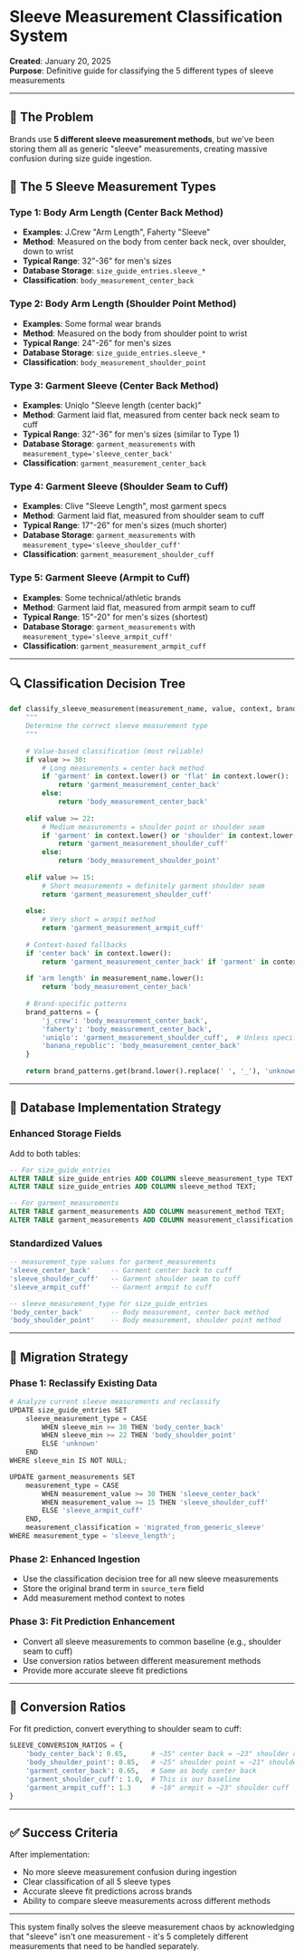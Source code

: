 # Sleeve Measurement Classification System

**Created**: January 20, 2025  
**Purpose**: Definitive guide for classifying the 5 different types of sleeve measurements  

---

## 🎯 **The Problem**

Brands use **5 different sleeve measurement methods**, but we've been storing them all as generic "sleeve" measurements, creating massive confusion during size guide ingestion.

## 📏 **The 5 Sleeve Measurement Types**

### **Type 1: Body Arm Length (Center Back Method)**
- **Examples**: J.Crew "Arm Length", Faherty "Sleeve"
- **Method**: Measured on the body from center back neck, over shoulder, down to wrist
- **Typical Range**: 32"-36" for men's sizes
- **Database Storage**: `size_guide_entries.sleeve_*` 
- **Classification**: `body_measurement_center_back`

### **Type 2: Body Arm Length (Shoulder Point Method)**  
- **Examples**: Some formal wear brands
- **Method**: Measured on the body from shoulder point to wrist
- **Typical Range**: 24"-26" for men's sizes
- **Database Storage**: `size_guide_entries.sleeve_*`
- **Classification**: `body_measurement_shoulder_point`

### **Type 3: Garment Sleeve (Center Back Method)**
- **Examples**: Uniqlo "Sleeve length (center back)"
- **Method**: Garment laid flat, measured from center back neck seam to cuff
- **Typical Range**: 32"-36" for men's sizes (similar to Type 1)
- **Database Storage**: `garment_measurements` with `measurement_type='sleeve_center_back'`
- **Classification**: `garment_measurement_center_back`

### **Type 4: Garment Sleeve (Shoulder Seam to Cuff)**
- **Examples**: Clive "Sleeve Length", most garment specs
- **Method**: Garment laid flat, measured from shoulder seam to cuff
- **Typical Range**: 17"-26" for men's sizes (much shorter)
- **Database Storage**: `garment_measurements` with `measurement_type='sleeve_shoulder_cuff'`
- **Classification**: `garment_measurement_shoulder_cuff`

### **Type 5: Garment Sleeve (Armpit to Cuff)**
- **Examples**: Some technical/athletic brands
- **Method**: Garment laid flat, measured from armpit seam to cuff
- **Typical Range**: 15"-20" for men's sizes (shortest)
- **Database Storage**: `garment_measurements` with `measurement_type='sleeve_armpit_cuff'`
- **Classification**: `garment_measurement_armpit_cuff`

---

## 🔍 **Classification Decision Tree**

```python
def classify_sleeve_measurement(measurement_name, value, context, brand):
    """
    Determine the correct sleeve measurement type
    """
    
    # Value-based classification (most reliable)
    if value >= 30:
        # Long measurements = center back method
        if 'garment' in context.lower() or 'flat' in context.lower():
            return 'garment_measurement_center_back'
        else:
            return 'body_measurement_center_back'
    
    elif value >= 22:
        # Medium measurements = shoulder point or shoulder seam
        if 'garment' in context.lower() or 'shoulder' in context.lower():
            return 'garment_measurement_shoulder_cuff'
        else:
            return 'body_measurement_shoulder_point'
    
    elif value >= 15:
        # Short measurements = definitely garment shoulder seam
        return 'garment_measurement_shoulder_cuff'
    
    else:
        # Very short = armpit method
        return 'garment_measurement_armpit_cuff'
    
    # Context-based fallbacks
    if 'center back' in context.lower():
        return 'garment_measurement_center_back' if 'garment' in context else 'body_measurement_center_back'
    
    if 'arm length' in measurement_name.lower():
        return 'body_measurement_center_back'
    
    # Brand-specific patterns
    brand_patterns = {
        'j_crew': 'body_measurement_center_back',
        'faherty': 'body_measurement_center_back', 
        'uniqlo': 'garment_measurement_shoulder_cuff',  # Unless specified as center back
        'banana_republic': 'body_measurement_center_back'
    }
    
    return brand_patterns.get(brand.lower().replace(' ', '_'), 'unknown')
```

---

## 💾 **Database Implementation Strategy**

### **Enhanced Storage Fields**

Add to both tables:
```sql
-- For size_guide_entries
ALTER TABLE size_guide_entries ADD COLUMN sleeve_measurement_type TEXT;
ALTER TABLE size_guide_entries ADD COLUMN sleeve_method TEXT;

-- For garment_measurements  
ALTER TABLE garment_measurements ADD COLUMN measurement_method TEXT;
ALTER TABLE garment_measurements ADD COLUMN measurement_classification TEXT;
```

### **Standardized Values**
```sql
-- measurement_type values for garment_measurements
'sleeve_center_back'     -- Garment center back to cuff
'sleeve_shoulder_cuff'   -- Garment shoulder seam to cuff  
'sleeve_armpit_cuff'     -- Garment armpit to cuff

-- sleeve_measurement_type for size_guide_entries
'body_center_back'       -- Body measurement, center back method
'body_shoulder_point'    -- Body measurement, shoulder point method
```

---

## 🔄 **Migration Strategy**

### **Phase 1: Reclassify Existing Data**
```python
# Analyze current sleeve measurements and reclassify
UPDATE size_guide_entries SET 
    sleeve_measurement_type = CASE 
        WHEN sleeve_min >= 30 THEN 'body_center_back'
        WHEN sleeve_min >= 22 THEN 'body_shoulder_point'
        ELSE 'unknown'
    END
WHERE sleeve_min IS NOT NULL;

UPDATE garment_measurements SET
    measurement_type = CASE
        WHEN measurement_value >= 30 THEN 'sleeve_center_back'
        WHEN measurement_value >= 15 THEN 'sleeve_shoulder_cuff'
        ELSE 'sleeve_armpit_cuff'
    END,
    measurement_classification = 'migrated_from_generic_sleeve'
WHERE measurement_type = 'sleeve_length';
```

### **Phase 2: Enhanced Ingestion**
- Use the classification decision tree for all new sleeve measurements
- Store the original brand term in `source_term` field
- Add measurement method context to notes

### **Phase 3: Fit Prediction Enhancement**
- Convert all sleeve measurements to common baseline (e.g., shoulder seam to cuff)
- Use conversion ratios between different measurement methods
- Provide more accurate sleeve fit predictions

---

## 🎯 **Conversion Ratios** 

For fit prediction, convert everything to shoulder seam to cuff:

```python
SLEEVE_CONVERSION_RATIOS = {
    'body_center_back': 0.65,      # ~35" center back = ~23" shoulder cuff
    'body_shoulder_point': 0.85,   # ~25" shoulder point = ~21" shoulder cuff  
    'garment_center_back': 0.65,   # Same as body center back
    'garment_shoulder_cuff': 1.0,  # This is our baseline
    'garment_armpit_cuff': 1.3     # ~18" armpit = ~23" shoulder cuff
}
```

---

## ✅ **Success Criteria**

After implementation:
- No more sleeve measurement confusion during ingestion
- Clear classification of all 5 sleeve types
- Accurate sleeve fit predictions across brands
- Ability to compare sleeve measurements across different methods

---

This system finally solves the sleeve measurement chaos by acknowledging that "sleeve" isn't one measurement - it's 5 completely different measurements that need to be handled separately.
